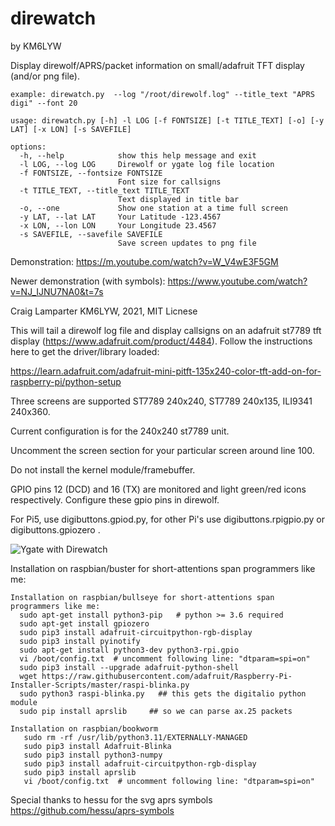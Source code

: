 # direwatch
by KM6LYW

Display direwolf/APRS/packet information on small/adafruit TFT display (and/or png file).

```
example: direwatch.py  --log "/root/direwolf.log" --title_text "APRS digi" --font 20

usage: direwatch.py [-h] -l LOG [-f FONTSIZE] [-t TITLE_TEXT] [-o] [-y LAT] [-x LON] [-s SAVEFILE]

options:
  -h, --help            show this help message and exit
  -l LOG, --log LOG     Direwolf or ygate log file location
  -f FONTSIZE, --fontsize FONTSIZE
                        Font size for callsigns
  -t TITLE_TEXT, --title_text TITLE_TEXT
                        Text displayed in title bar
  -o, --one             Show one station at a time full screen
  -y LAT, --lat LAT     Your Latitude -123.4567
  -x LON, --lon LON     Your Longitude 23.4567
  -s SAVEFILE, --savefile SAVEFILE
                        Save screen updates to png file

```
Demonstration:  https://m.youtube.com/watch?v=W_V4wE3F5GM

Newer demonstration (with symbols):  https://www.youtube.com/watch?v=NJ_IJNU7NA0&t=7s

Craig Lamparter KM6LYW,  2021, MIT Licnese

This will tail a direwolf log file and display callsigns on an
adafruit st7789 tft display (https://www.adafruit.com/product/4484).
Follow the instructions here to get the driver/library loaded:

https://learn.adafruit.com/adafruit-mini-pitft-135x240-color-tft-add-on-for-raspberry-pi/python-setup

Three screens are supported ST7789 240x240, ST7789 240x135, ILI9341 240x360.

Current configuration is for the 240x240 st7789 unit.

Uncomment the screen section for your particular screen around line 100.

Do not install the kernel module/framebuffer.

GPIO pins 12 (DCD) and 16 (TX) are monitored and light green/red icons
respectively.  Configure these gpio pins in direwolf.

For Pi5, use digibuttons.gpiod.py, for other Pi's use digibuttons.rpigpio.py or digibuttons.gpiozero .


![Ygate with Direwatch](http://craiger.org/ygatescreen.png)


Installation on raspbian/buster for short-attentions span programmers like me:
```
Installation on raspbian/bullseye for short-attentions span programmers like me:
  sudo apt-get install python3-pip   # python >= 3.6 required
  sudo apt-get install gpiozero
  sudo pip3 install adafruit-circuitpython-rgb-display
  sudo pip3 install pyinotify
  sudo apt-get install python3-dev python3-rpi.gpio
  vi /boot/config.txt  # uncomment following line: "dtparam=spi=on"
  sudo pip3 install --upgrade adafruit-python-shell
  wget https://raw.githubusercontent.com/adafruit/Raspberry-Pi-Installer-Scripts/master/raspi-blinka.py
  sudo python3 raspi-blinka.py   ## this gets the digitalio python module
  sudo pip install aprslib     ## so we can parse ax.25 packets

Installation on raspbian/bookworm
   sudo rm -rf /usr/lib/python3.11/EXTERNALLY-MANAGED
   sudo pip3 install Adafruit-Blinka
   sudo pip3 install python3-numpy
   sudo pip3 install adafruit-circuitpython-rgb-display
   sudo pip3 install aprslib
   vi /boot/config.txt  # uncomment following line: "dtparam=spi=on"

```

Special thanks to hessu for the svg aprs symbols https://github.com/hessu/aprs-symbols
